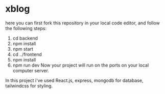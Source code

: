 # xblog

here you can first fork this repository in your local code editor, and follow the following steps:
1) cd backend
2) npm install
3) npm start
4) cd ../frontend
5) npm install
6) npm run dev
Now your project will run on the ports on your local computer server.





In this project i've used React.js, express, mongodb for database, tailwindcss for styling.
